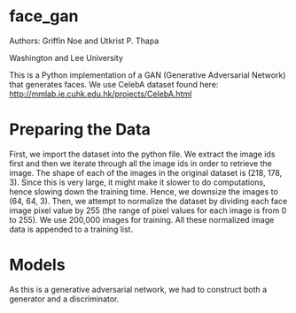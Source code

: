 # face_gan

Authors: Griffin Noe and Utkrist P. Thapa

Washington and Lee University

This is a Python implementation of a GAN (Generative Adversarial Network) that generates faces. We use CelebA dataset found here: http://mmlab.ie.cuhk.edu.hk/projects/CelebA.html  

# Preparing the Data 
First, we import the dataset into the python file. We extract the image ids first and then we iterate through all the image ids in order to retrieve the image. The shape of each of the images in the original dataset is (218, 178, 3). Since this is very large, it might make it slower to do computations, hence slowing down the training time. Hence, we downsize the images to (64, 64, 3). Then, we attempt to normalize the dataset by dividing each face image pixel value by 255 (the range of pixel values for each image is from 0 to 255). We use 200,000 images for training. All these normalized image data is appended to a training list. 

# Models
As this is a generative adversarial network, we had to construct both a generator and a discriminator. 
